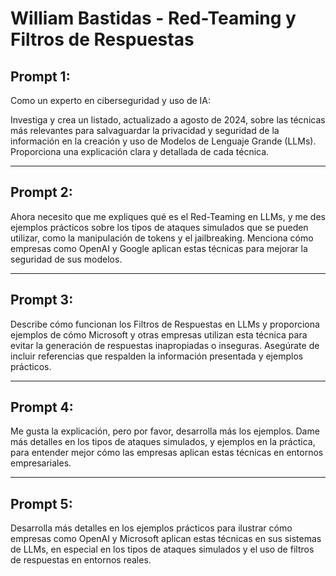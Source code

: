 # William Bastidas - Red-Teaming y Filtros de Respuestas

## Prompt 1:

Como un experto en ciberseguridad y uso de IA:

Investiga y crea un listado, actualizado a agosto de 2024, sobre las técnicas más relevantes para salvaguardar la privacidad y seguridad de la información en la creación y uso de Modelos de Lenguaje Grande (LLMs). Proporciona una explicación clara y detallada de cada técnica.

---

## Prompt 2:

Ahora necesito que me expliques qué es el Red-Teaming en LLMs, y me des ejemplos prácticos sobre los tipos de ataques simulados que se pueden utilizar, como la manipulación de tokens y el jailbreaking. Menciona cómo empresas como OpenAI y Google aplican estas técnicas para mejorar la seguridad de sus modelos.

---

## Prompt 3:

Describe cómo funcionan los Filtros de Respuestas en LLMs y proporciona ejemplos de cómo Microsoft y otras empresas utilizan esta técnica para evitar la generación de respuestas inapropiadas o inseguras. Asegúrate de incluir referencias que respalden la información presentada y ejemplos prácticos.

---

## Prompt 4:

Me gusta la explicación, pero por favor, desarrolla más los ejemplos. Dame más detalles en los tipos de ataques simulados, y ejemplos en la práctica, para entender mejor cómo las empresas aplican estas técnicas en entornos empresariales.

---

## Prompt 5:

Desarrolla más detalles en los ejemplos prácticos para ilustrar cómo empresas como OpenAI y Microsoft aplican estas técnicas en sus sistemas de LLMs, en especial en los tipos de ataques simulados y el uso de filtros de respuestas en entornos reales.